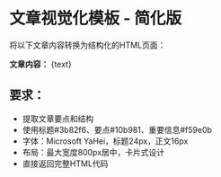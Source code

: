 # 文章视觉化模板 - 简化版

将以下文章内容转换为结构化的HTML页面：

**文章内容：**
{text}

## 要求：
- 提取文章要点和结构
- 使用标题#3b82f6、要点#10b981、重要信息#f59e0b
- 字体：Microsoft YaHei，标题24px，正文16px
- 布局：最大宽度800px居中，卡片式设计
- 直接返回完整HTML代码